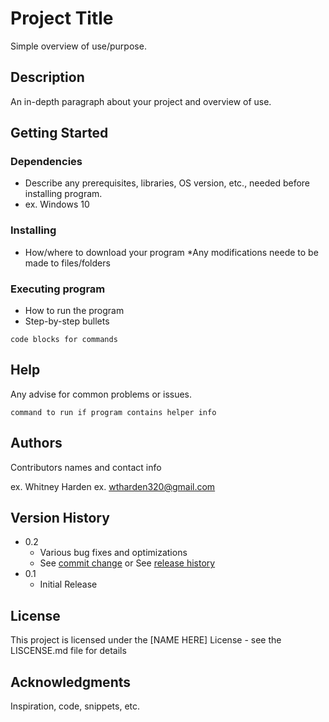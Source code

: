 # Project Title

Simple overview of use/purpose.

## Description

An in-depth paragraph about your project and overview of use.

## Getting Started

### Dependencies

* Describe any prerequisites, libraries, OS version, etc., needed before installing program.
* ex. Windows 10

### Installing

* How/where to download your program
*Any modifications neede to be made to files/folders

### Executing program

* How to run the program
* Step-by-step bullets

```
code blocks for commands
```

## Help

Any advise for common problems or issues.
```
command to run if program contains helper info
```

## Authors

Contributors names and contact info

ex. Whitney Harden
ex. [wtharden320@gmail.com](wtharden320@gmail.com)

## Version History

* 0.2
    * Various bug fixes and optimizations
    * See [commit change]() or See [release history]()
* 0.1
    * Initial Release

## License

This project is licensed under the [NAME HERE] License - see the LISCENSE.md file for details

## Acknowledgments

Inspiration, code, snippets, etc.